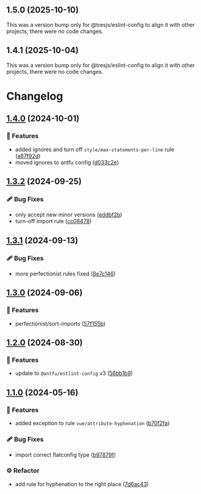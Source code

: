 ## 1.5.0 (2025-10-10)

This was a version bump only for @tresjs/eslint-config to align it with other projects, there were no code changes.

## 1.4.1 (2025-10-04)

This was a version bump only for @tresjs/eslint-config to align it with other projects, there were no code changes.

# Changelog

## [1.4.0](https://github.com/Tresjs/eslint-config/compare/1.3.2...1.4.0) (2024-10-01)


### 🚀 Features

* added ignores and turn off `style/max-statements-per-line` rule ([a87f92d](https://github.com/Tresjs/eslint-config/commit/a87f92d2c5d6665552d92346be62a52748b9840e))
* moved ignores to antfu config ([d033c2e](https://github.com/Tresjs/eslint-config/commit/d033c2e73b9c1ab74eedf366ed5dadaa8dcf4717))

## [1.3.2](https://github.com/Tresjs/eslint-config/compare/1.3.1...1.3.2) (2024-09-25)


### 🩹 Bug Fixes

* only accept new minor versions ([eddbf2b](https://github.com/Tresjs/eslint-config/commit/eddbf2b958a9d0661c1151035b4ece85955aab43))
* turn-off import rule ([cc08478](https://github.com/Tresjs/eslint-config/commit/cc08478cc36b41d6ce54dca7b737fb8b2d113d84))

## [1.3.1](https://github.com/tresjs/eslint-config/compare/1.3.0...1.3.1) (2024-09-13)


### 🩹 Bug Fixes

* more perfectionist rules fixed ([8e7c146](https://github.com/tresjs/eslint-config/commit/8e7c1466bba6070d159802a1ce5ad9c53073e526))

## [1.3.0](https://github.com/tresjs/eslint-config/compare/1.2.0...1.3.0) (2024-09-06)


### 🚀 Features

* perfectionist/sort-imports ([57f155b](https://github.com/tresjs/eslint-config/commit/57f155b8126d2f87a9a324bab436dfae71734022))

## [1.2.0](https://github.com/tresjs/eslint-config/compare/1.1.0...1.2.0) (2024-08-30)


### 🚀 Features

* update to `@antfu/estlint-config` v3 ([56bb1b9](https://github.com/tresjs/eslint-config/commit/56bb1b9acb24806597f657ad132d76171d96a33b))

## [1.1.0](https://github.com/tresjs/eslint-config/compare/1.0.0...1.1.0) (2024-05-16)


### 🚀 Features

* added exception to rule `vue/attribute-hyphenation` ([b70f2fa](https://github.com/tresjs/eslint-config/commit/b70f2fa94123751f05a4e64ff5fb1a3043757090))


### 🩹 Bug Fixes

* import correct flatconfig type ([b97879f](https://github.com/tresjs/eslint-config/commit/b97879f5d88487e93f510c18a92ecdddbfa49b55))


### ⚙️ Refactor

* add rule for hyphenation to the right place ([7d6ac43](https://github.com/tresjs/eslint-config/commit/7d6ac4383dd78192cca89de133980593b0ee0efa))
